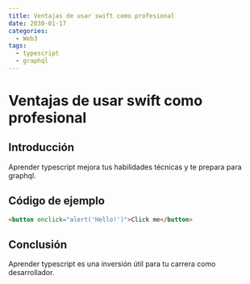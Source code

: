 ```yaml
---
title: Ventajas de usar swift como profesional
date: 2030-01-17
categories:
  - Web3
tags:
  - typescript
  - graphql
---
```


# Ventajas de usar swift como profesional

## Introducción

Aprender typescript mejora tus habilidades técnicas y te prepara para graphql.

## Código de ejemplo

```html
<button onclick="alert('Hello!')">Click me</button>
```

## Conclusión

Aprender typescript es una inversión útil para tu carrera como desarrollador.
